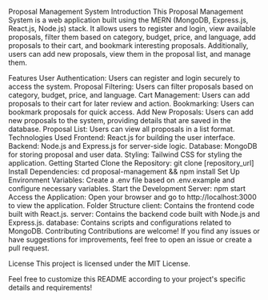 Proposal Management System
Introduction
This Proposal Management System is a web application built using the MERN (MongoDB, Express.js, React.js, Node.js) stack. It allows users to register and login, view available proposals, filter them based on category, budget, price, and language, add proposals to their cart, and bookmark interesting proposals. Additionally, users can add new proposals, view them in the proposal list, and manage them.

Features
User Authentication: Users can register and login securely to access the system.
Proposal Filtering: Users can filter proposals based on category, budget, price, and language.
Cart Management: Users can add proposals to their cart for later review and action.
Bookmarking: Users can bookmark proposals for quick access.
Add New Proposals: Users can add new proposals to the system, providing details that are saved in the database.
Proposal List: Users can view all proposals in a list format.
Technologies Used
Frontend: React.js for building the user interface.
Backend: Node.js and Express.js for server-side logic.
Database: MongoDB for storing proposal and user data.
Styling: Tailwind CSS for styling the application.
Getting Started
Clone the Repository: git clone [repository_url]
Install Dependencies: cd proposal-management && npm install
Set Up Environment Variables: Create a .env file based on .env.example and configure necessary variables.
Start the Development Server: npm start
Access the Application: Open your browser and go to http://localhost:3000 to view the application.
Folder Structure
client: Contains the frontend code built with React.js.
server: Contains the backend code built with Node.js and Express.js.
database: Contains scripts and configurations related to MongoDB.
Contributing
Contributions are welcome! If you find any issues or have suggestions for improvements, feel free to open an issue or create a pull request.

License
This project is licensed under the MIT License.

Feel free to customize this README according to your project's specific details and requirements!
